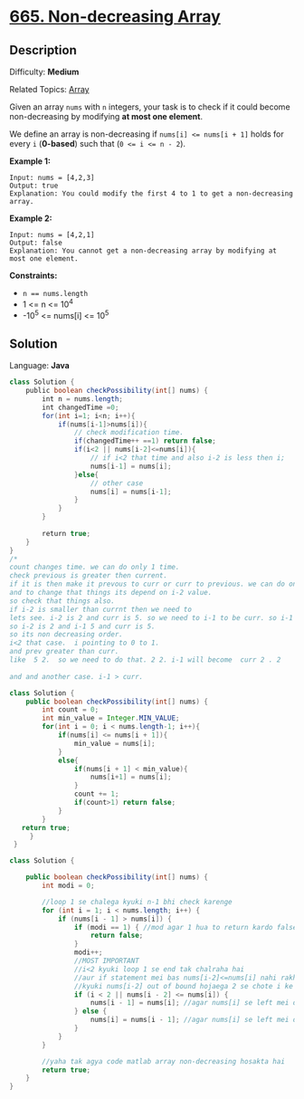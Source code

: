 # [665\. Non-decreasing Array](https://leetcode.com/problems/non-decreasing-array/)

## Description

Difficulty: **Medium**  

Related Topics: [Array](https://leetcode.com/tag/array/)


Given an array `nums` with `n` integers, your task is to check if it could become non-decreasing by modifying **at most one element**.

We define an array is non-decreasing if `nums[i] <= nums[i + 1]` holds for every `i` (**0-based**) such that (`0 <= i <= n - 2`).

**Example 1:**

```
Input: nums = [4,2,3]
Output: true
Explanation: You could modify the first 4 to 1 to get a non-decreasing array.
```

**Example 2:**

```
Input: nums = [4,2,1]
Output: false
Explanation: You cannot get a non-decreasing array by modifying at most one element.
```

**Constraints:**

*   `n == nums.length`
*   1 <= n <= 10<sup>4</sup>
*   -10<sup>5</sup> <= nums[i] <= 10<sup>5</sup>


## Solution

Language: **Java**

```java
class Solution {
    public boolean checkPossibility(int[] nums) {
        int n = nums.length;
        int changedTime =0;
        for(int i=1; i<n; i++){
            if(nums[i-1]>nums[i]){
                // check modification time.
                if(changedTime++ ==1) return false;
                if(i<2 || nums[i-2]<=nums[i]){
                    // if i<2 that time and also i-2 is less then i;
                    nums[i-1] = nums[i];
                }else{
                    // other case 
                    nums[i] = nums[i-1];
                }
            }
        }
        
        return true;
    }
}
/*
count changes time. we can do only 1 time.
check previous is greater then current.
if it is then make it prevous to curr or curr to previous. we can do only one of them.
and to change that things its depend on i-2 value.
so check that things also.
if i-2 is smaller than currnt then we need to 
lets see. i-2 is 2 and curr is 5. so we need to i-1 to be curr. so i-1 become 5.
so i-2 is 2 and i-1 5 and curr is 5.
so its non decreasing order.
i<2 that case.  i pointing to 0 to 1. 
and prev greater than curr.
like  5 2.  so we need to do that. 2 2. i-1 will become  curr 2 . 2
​
and and another case. i-1 > curr. 
```

```java
class Solution {
    public boolean checkPossibility(int[] nums) {
        int count = 0;
        int min_value = Integer.MIN_VALUE;
        for(int i = 0; i < nums.length-1; i++){
            if(nums[i] <= nums[i + 1]){
                min_value = nums[i];
            }
            else{
                if(nums[i + 1] < min_value){
                    nums[i+1] = nums[i];
                }
                count += 1;
                if(count>1) return false;
            }
        }
   return true;
     }
 }
 ```

```java
class Solution {

    public boolean checkPossibility(int[] nums) {
        int modi = 0;

        //loop 1 se chalega kyuki n-1 bhi check karenge
        for (int i = 1; i < nums.length; i++) {
            if (nums[i - 1] > nums[i]) {
                if (modi == 1) { //mod agar 1 hua to return kardo false
                    return false;
                }
                modi++;
                //MOST IMPORTANT
                //i<2 kyuki loop 1 se end tak chalraha hai
                //aur if statement mei bas nums[i-2]<=nums[i] nahi rakhsakte
                //kyuki nums[i-2] out of bound hojaega 2 se chote i ke liye (i<2)
                if (i < 2 || nums[i - 2] <= nums[i]) {
                    nums[i - 1] = nums[i]; //agar nums[i] se left mei doosra element chota hai
                } else {
                    nums[i] = nums[i - 1]; //agar nums[i] se left mei doosra element bada hai
                }
            }
        }

        //yaha tak agya code matlab array non-decreasing hosakta hai
        return true;
    }
}

```